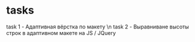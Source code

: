 # tasks
task 1 - Адаптивная вёрстка по макету \n
task 2 - Выравниване высоты строк в адаптивном макете на JS / JQuery
